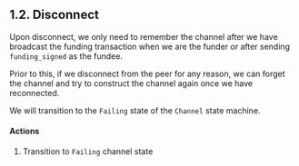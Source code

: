 ## 1.2. Disconnect

Upon disconnect, we only need to remember the channel after we have broadcast the funding transaction when we are the funder or after sending `funding_signed` as the fundee.

Prior to this, if we disconnect from the peer for any reason, we can forget the channel and try to construct the channel again once we have reconnected.

We will transition to the `Failing` state of the `Channel` state machine.

#### Actions

1. Transition to `Failing` channel state
